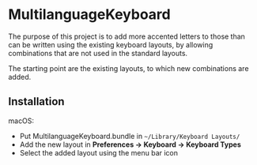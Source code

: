 MultilanguageKeyboard
=====================

The purpose of this project is to add more accented letters to those than can be written using the existing keyboard layouts, by allowing combinations that are not used in the standard layouts.

The starting point are the existing layouts, to which new combinations are added.


Installation
------------

macOS:

- Put MultilanguageKeyboard.bundle in `~/Library/Keyboard Layouts/`
- Add the new layout in **Preferences -> Keyboard -> Keyboard Types**
- Select the added layout using the menu bar icon

